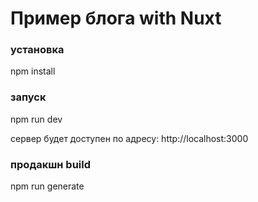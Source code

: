 # Пример блога with Nuxt


### установка

  npm install

### запуск

  npm run dev
  
сервер будет доступен по адресу: http://localhost:3000

### продакшн build

  npm run generate